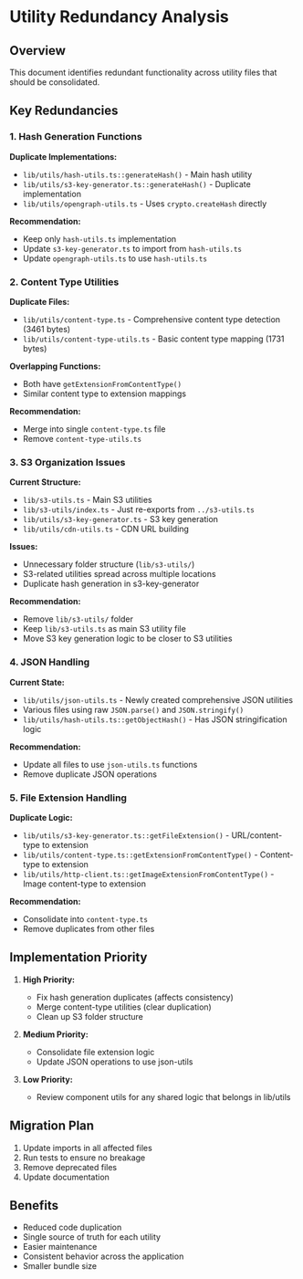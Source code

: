 # Utility Redundancy Analysis

## Overview
This document identifies redundant functionality across utility files that should be consolidated.

## Key Redundancies

### 1. Hash Generation Functions

**Duplicate Implementations:**
- `lib/utils/hash-utils.ts::generateHash()` - Main hash utility
- `lib/utils/s3-key-generator.ts::generateHash()` - Duplicate implementation
- `lib/utils/opengraph-utils.ts` - Uses `crypto.createHash` directly

**Recommendation:** 
- Keep only `hash-utils.ts` implementation
- Update `s3-key-generator.ts` to import from `hash-utils.ts`
- Update `opengraph-utils.ts` to use `hash-utils.ts`

### 2. Content Type Utilities

**Duplicate Files:**
- `lib/utils/content-type.ts` - Comprehensive content type detection (3461 bytes)
- `lib/utils/content-type-utils.ts` - Basic content type mapping (1731 bytes)

**Overlapping Functions:**
- Both have `getExtensionFromContentType()`
- Similar content type to extension mappings

**Recommendation:**
- Merge into single `content-type.ts` file
- Remove `content-type-utils.ts`

### 3. S3 Organization Issues

**Current Structure:**
- `lib/s3-utils.ts` - Main S3 utilities
- `lib/s3-utils/index.ts` - Just re-exports from `../s3-utils.ts`
- `lib/utils/s3-key-generator.ts` - S3 key generation
- `lib/utils/cdn-utils.ts` - CDN URL building

**Issues:**
- Unnecessary folder structure (`lib/s3-utils/`)
- S3-related utilities spread across multiple locations
- Duplicate hash generation in s3-key-generator

**Recommendation:**
- Remove `lib/s3-utils/` folder
- Keep `lib/s3-utils.ts` as main S3 utility file
- Move S3 key generation logic to be closer to S3 utilities

### 4. JSON Handling

**Current State:**
- `lib/utils/json-utils.ts` - Newly created comprehensive JSON utilities
- Various files using raw `JSON.parse()` and `JSON.stringify()`
- `lib/utils/hash-utils.ts::getObjectHash()` - Has JSON stringification logic

**Recommendation:**
- Update all files to use `json-utils.ts` functions
- Remove duplicate JSON operations

### 5. File Extension Handling

**Duplicate Logic:**
- `lib/utils/s3-key-generator.ts::getFileExtension()` - URL/content-type to extension
- `lib/utils/content-type.ts::getExtensionFromContentType()` - Content-type to extension
- `lib/utils/http-client.ts::getImageExtensionFromContentType()` - Image content-type to extension

**Recommendation:**
- Consolidate into `content-type.ts`
- Remove duplicates from other files

## Implementation Priority

1. **High Priority:**
   - Fix hash generation duplicates (affects consistency)
   - Merge content-type utilities (clear duplication)
   - Clean up S3 folder structure

2. **Medium Priority:**
   - Consolidate file extension logic
   - Update JSON operations to use json-utils

3. **Low Priority:**
   - Review component utils for any shared logic that belongs in lib/utils

## Migration Plan

1. Update imports in all affected files
2. Run tests to ensure no breakage
3. Remove deprecated files
4. Update documentation

## Benefits

- Reduced code duplication
- Single source of truth for each utility
- Easier maintenance
- Consistent behavior across the application
- Smaller bundle size